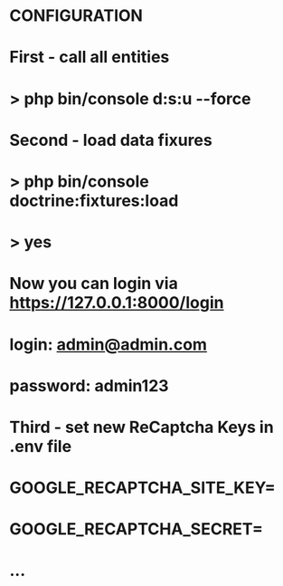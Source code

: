 # CONFIGURATION
#
# First - call all entities
# > php bin/console d:s:u --force
#
# Second - load data fixures
# > php bin/console doctrine:fixtures:load
# > yes
#
# Now you can login via https://127.0.0.1:8000/login
# login: admin@admin.com
# password: admin123
#
# Third - set new ReCaptcha Keys in .env file
# GOOGLE_RECAPTCHA_SITE_KEY=
# GOOGLE_RECAPTCHA_SECRET=
#
# ...